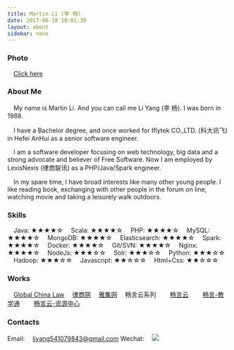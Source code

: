 ```yaml
---
title: Martin Li (李 杨)
date: 2017-06-18 10:01:39
layout: about
sidebar: none
---
```



### Photo
&ensp;&ensp;[Click here](/martin_photo/)

### About Me
&ensp;&ensp;My name is Martin Li. And you can call me Li Yang (李 杨). I was born in 1988.

&ensp;&ensp;I have a Bachelor degree, and once worked for Iflytek CO.,LTD. (科大讯飞) in Hefei AnHui as a senior software engineer.

&ensp;&ensp;I am a software developer focusing on web technology, big data and a strong advocate and believer of Free Software. Now I am employed by LexisNexis (律商联讯) as a PHP/Java/Spark engineer.

&ensp;&ensp;In my spare time, I have broad interests like many other young people. I like reading book, exchanging with other people in the forum on line, watching movie and taking a leisurely walk outdoors.


### Skills
&ensp;&ensp;Java: ★★★★☆
&ensp;&ensp;Scala: ★★★★☆
&ensp;&ensp;PHP: ★★★★☆
&ensp;&ensp;MySQL: ★★★★☆
&ensp;&ensp;MongoDB: ★★★★☆
&ensp;&ensp;Elasticsearch: ★★★★☆
&ensp;&ensp;Spark: ★★★★☆
&ensp;&ensp;Docker: ★★★★☆
&ensp;&ensp;Git/SVN: ★★★★☆
&ensp;&ensp;Nginx: ★★★★☆
&ensp;&ensp;NodeJs: ★★★☆☆
&ensp;&ensp;Solr: ★★★☆☆
&ensp;&ensp;Python: ★★★☆☆
&ensp;&ensp;Hadoop: ★★★☆☆
&ensp;&ensp;Javascript: ★★☆☆☆
&ensp;&ensp;Html+Css: ★★☆☆☆

### Works
&ensp;&ensp;[Global China Law](https://www.globalchinalaw.com)
&ensp;&ensp;[律商网](https://hk.lexiscn.com)
&ensp;&ensp;[雅集网](http://www.yajichn.com)
&ensp;&ensp;畅言云系列
&ensp;&ensp;&ensp;&ensp;[畅言云](http://cyhweb.changyan.com/changyanhao/?from=ew)
&ensp;&ensp;&ensp;&ensp;[畅言-教学通](http://www.changyan.com/teacherassistant/?from=ew)
&ensp;&ensp;&ensp;&ensp;[畅言云-资源中心](http://www.changyan.com/sns/?from=ew)

### Contacts
Email:
&ensp;&ensp;liyang541079843@gmail.com
Wechat:
&ensp;&ensp;![](/martin_photo/martin_wechat.png)